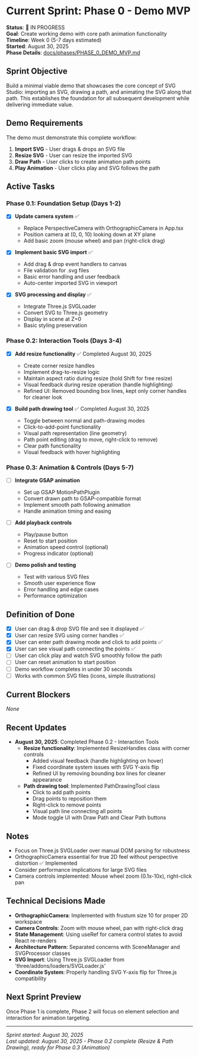 # Current Sprint: Phase 0 - Demo MVP

**Status**: 🔄 IN PROGRESS  
**Goal**: Create working demo with core path animation functionality  
**Timeline**: Week 0 (5-7 days estimated)  
**Started**: August 30, 2025  
**Phase Details**: [docs/phases/PHASE_0_DEMO_MVP.md](phases/PHASE_0_DEMO_MVP.md)

## Sprint Objective
Build a minimal viable demo that showcases the core concept of SVG Studio: importing an SVG, drawing a path, and animating the SVG along that path. This establishes the foundation for all subsequent development while delivering immediate value.

## Demo Requirements
The demo must demonstrate this complete workflow:
1. **Import SVG** - User drags & drops an SVG file
2. **Resize SVG** - User can resize the imported SVG
3. **Draw Path** - User clicks to create animation path points
4. **Play Animation** - User clicks play and SVG follows the path

## Active Tasks

### Phase 0.1: Foundation Setup (Days 1-2)
- [x] **Update camera system** ✅
  - Replace PerspectiveCamera with OrthographicCamera in App.tsx
  - Position camera at (0, 0, 10) looking down at XY plane
  - Add basic zoom (mouse wheel) and pan (right-click drag)

- [x] **Implement basic SVG import** ✅
  - Add drag & drop event handlers to canvas
  - File validation for .svg files
  - Basic error handling and user feedback
  - Auto-center imported SVG in viewport

- [x] **SVG processing and display** ✅
  - Integrate Three.js SVGLoader
  - Convert SVG to Three.js geometry
  - Display in scene at Z=0
  - Basic styling preservation

### Phase 0.2: Interaction Tools (Days 3-4)
- [x] **Add resize functionality** ✅ Completed August 30, 2025
  - Create corner resize handles
  - Implement drag-to-resize logic
  - Maintain aspect ratio during resize (hold Shift for free resize)
  - Visual feedback during resize operation (handle highlighting)
  - Refined UI: Removed bounding box lines, kept only corner handles for cleaner look

- [x] **Build path drawing tool** ✅ Completed August 30, 2025
  - Toggle between normal and path-drawing modes
  - Click-to-add-point functionality
  - Visual path representation (line geometry)
  - Path point editing (drag to move, right-click to remove)
  - Clear path functionality
  - Visual feedback with hover highlighting

### Phase 0.3: Animation & Controls (Days 5-7)
- [ ] **Integrate GSAP animation**
  - Set up GSAP MotionPathPlugin
  - Convert drawn path to GSAP-compatible format
  - Implement smooth path following animation
  - Handle animation timing and easing

- [ ] **Add playback controls**
  - Play/pause button
  - Reset to start position
  - Animation speed control (optional)
  - Progress indicator (optional)

- [ ] **Demo polish and testing**
  - Test with various SVG files
  - Smooth user experience flow
  - Error handling and edge cases
  - Performance optimization

## Definition of Done
- [x] User can drag & drop SVG file and see it displayed ✅
- [x] User can resize SVG using corner handles ✅
- [x] User can enter path drawing mode and click to add points ✅
- [x] User can see visual path connecting the points ✅
- [ ] User can click play and watch SVG smoothly follow the path
- [ ] User can reset animation to start position
- [ ] Demo workflow completes in under 30 seconds
- [ ] Works with common SVG files (icons, simple illustrations)

## Current Blockers
*None*

## Recent Updates
- **August 30, 2025**: Completed Phase 0.2 - Interaction Tools
  - **Resize functionality**: Implemented ResizeHandles class with corner controls
    - Added visual feedback (handle highlighting on hover)
    - Fixed coordinate system issues with SVG Y-axis flip
    - Refined UI by removing bounding box lines for cleaner appearance
  - **Path drawing tool**: Implemented PathDrawingTool class
    - Click to add path points
    - Drag points to reposition them
    - Right-click to remove points
    - Visual path line connecting all points
    - Mode toggle UI with Draw Path and Clear Path buttons

## Notes
- Focus on Three.js SVGLoader over manual DOM parsing for robustness
- OrthographicCamera essential for true 2D feel without perspective distortion ✅ Implemented
- Consider performance implications for large SVG files
- Camera controls implemented: Mouse wheel zoom (0.1x-10x), right-click pan

## Technical Decisions Made
- **OrthographicCamera**: Implemented with frustum size 10 for proper 2D workspace
- **Camera Controls**: Zoom with mouse wheel, pan with right-click drag
- **State Management**: Using useRef for camera control states to avoid React re-renders
- **Architecture Pattern**: Separated concerns with SceneManager and SVGProcessor classes
- **SVG Import**: Using Three.js SVGLoader from 'three/addons/loaders/SVGLoader.js'
- **Coordinate System**: Properly handling SVG Y-axis flip for Three.js compatibility

## Next Sprint Preview
Once Phase 1 is complete, Phase 2 will focus on element selection and interaction for animation targeting.

---

*Sprint started: August 30, 2025*  
*Last updated: August 30, 2025 - Phase 0.2 complete (Resize & Path Drawing), ready for Phase 0.3 (Animation)*
